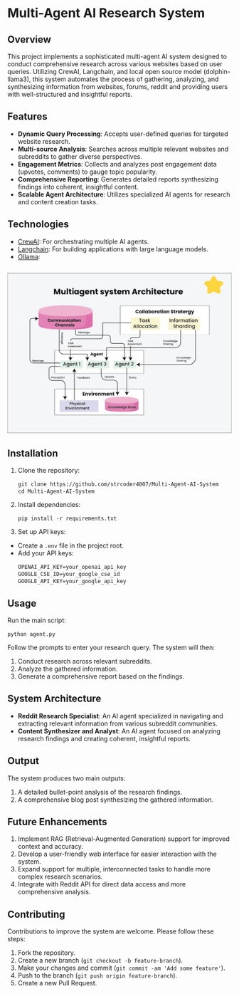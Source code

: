 #  Multi-Agent AI Research System

## Overview

This project implements a sophisticated multi-agent AI system designed to conduct comprehensive research across various websites based on user queries. Utilizing CrewAI, Langchain, and local open source model (dolphin-llama3), this system automates the process of gathering, analyzing, and synthesizing information from websites, forums, reddit and providing users with well-structured and insightful reports.

## Features

- **Dynamic Query Processing**: Accepts user-defined queries for targeted website research.
- **Multi-source Analysis**: Searches across multiple relevant websites and subreddits to gather diverse perspectives.
- **Engagement Metrics**: Collects and analyzes post engagement data (upvotes, comments) to gauge topic popularity.
- **Comprehensive Reporting**: Generates detailed reports synthesizing findings into coherent, insightful content.
- **Scalable Agent Architecture**: Utilizes specialized AI agents for research and content creation tasks.

## Technologies

- [CrewAI](https://github.com/joaomdmoura/crewAI): For orchestrating multiple AI agents.
- [Langchain](https://github.com/hwchase17/langchain): For building applications with large language models.
- [Ollama](https://ollama.com/library/dolphin-llama3): 
```ollama pull dolphin-llama3
```

![Multi Agent AI System Architecture](/image.jpg)

## Installation

1. Clone the repository:
    ```
    git clone https://github.com/strcoder4007/Multi-Agent-AI-System
    cd Multi-Agent-AI-System
    ```

2. Install dependencies:
    ```
    pip install -r requirements.txt
    ```

3. Set up API keys:
- Create a `.env` file in the project root.
- Add your API keys:
  ```
  OPENAI_API_KEY=your_openai_api_key
  GOOGLE_CSE_ID=your_google_cse_id
  GOOGLE_API_KEY=your_google_api_key
  ```

## Usage

Run the main script:
```
python agent.py
```

Follow the prompts to enter your research query. The system will then:
1. Conduct research across relevant subreddits.
2. Analyze the gathered information.
3. Generate a comprehensive report based on the findings.

## System Architecture

- **Reddit Research Specialist**: An AI agent specialized in navigating and extracting relevant information from various subreddit communities.
- **Content Synthesizer and Analyst**: An AI agent focused on analyzing research findings and creating coherent, insightful reports.

## Output

The system produces two main outputs:
1. A detailed bullet-point analysis of the research findings.
2. A comprehensive blog post synthesizing the gathered information.

## Future Enhancements

1. Implement RAG (Retrieval-Augmented Generation) support for improved context and accuracy.
2. Develop a user-friendly web interface for easier interaction with the system.
3. Expand support for multiple, interconnected tasks to handle more complex research scenarios.
4. Integrate with Reddit API for direct data access and more comprehensive analysis.

## Contributing

Contributions to improve the system are welcome. Please follow these steps:

1. Fork the repository.
2. Create a new branch (`git checkout -b feature-branch`).
3. Make your changes and commit (`git commit -am 'Add some feature'`).
4. Push to the branch (`git push origin feature-branch`).
5. Create a new Pull Request.